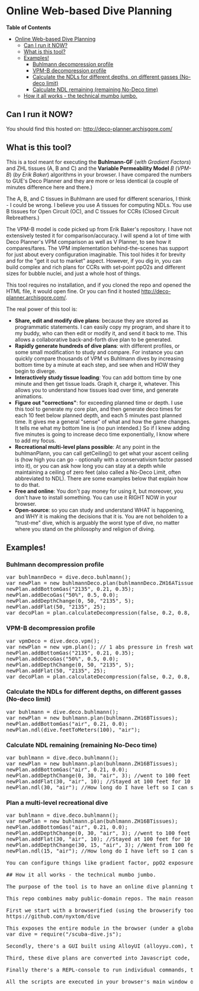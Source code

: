 Online Web-based Dive Planning
========================================================================
<!-- START doctoc generated TOC please keep comment here to allow auto update -->
<!-- DON'T EDIT THIS SECTION, INSTEAD RE-RUN doctoc TO UPDATE -->
**Table of Contents**
- [Online Web-based Dive Planning](#online-web-based-dive-planning)
  - [Can I run it NOW?](#can-i-run-it-now)
  - [What is this tool?](#what-is-this-tool)
  - [Examples!](#examples)
    - [Buhlmann decompression profile](#buhlmann-decompression-profile)
    - [VPM-B decompression profile](#vpm-b-decompression-profile)
    - [Calculate the NDLs for different depths, on different gasses (No-deco limit)](#calculate-the-ndls-for-different-depths-on-different-gasses-no-deco-limit)
    - [Calculate NDL remaining (remaining No-Deco time)](#calculate-ndl-remaining-remaining-no-deco-time)
  - [How it all works - the technical mumbo jumbo.](#how-it-all-works---the-technical-mumbo-jumbo)

<!-- END doctoc generated TOC please keep comment here to allow auto update -->

## Can I run it NOW?
You should find this hosted on: http://deco-planner.archisgore.com/

## What is this tool?
This is a tool meant for executing the **Buhlmann-GF** (*with Gradient Factors*) and ZHL tissues (A, B and C) and the **Variable Permeability Model** *B* (*VPM-B*) (*by Erik Baker*) algorithms in your browser. I have compared the numbers to GUE's Deco Planner and they are more or less identical (a couple of minutes difference here and there.)

The A, B, and C tissues in Buhlmann are used for different scenarios, I think - I could be wrong. I believe you use A tissues for computing NDLs. You use B tissues for Open Circuit (OC), and C tissues for CCRs (Closed Circuit Rebreathers.)

The VPM-B model is code picked up from Erik Baker's repository. I have not extensively tested it for comparison/accuracy. I will spend a lot of time with Deco Planner's VPM comparison as well as V Planner, to see how it compares/fares. The VPM implementation behind-the-scenes has support for just about every configuration imaginable. This tool hides it for brevity and for the "get it out to market" aspect. However, if you dig in, you can build complex and rich plans for CCRs with set-point ppO2s and different sizes for bubble nuclei, and just a whole host of things.

This tool requires no installation, and if you cloned the repo and opened the HTML file, it would open fine. Or you can find it hosted http://deco-planner.archisgore.com/.

The real power of this tool is:
* **Share, edit and modify dive plans**: because they are stored as programmatic statements. I can easily copy my program, and share it to my buddy, who can then edit or modify it, and send it back to me. This allows a collaborative back-and-forth dive plan to be generated.
* **Rapidly generate hundreds of dive plans**: with different profiles, or some small modification to study and compare. For instance you can quickly compare thousands of VPM vs Buhlmann dives by increasing bottom time by a minute at each step, and see when and HOW they begin to diverge.
* **Interactively study tissue loading**: You can add bottom time by one minute and then get tissue loads. Graph it, charge it, whatever. This allows you to understand how tissues load over time, and generate animations.
* **Figure out "corrections"**: for exceeding planned time or depth. I use this tool to generate my core plan, and then generate deco times for each 10 feet below planned depth, and each 5 minutes past planned time. It gives me a general "sense" of what and how the game changes. It tells me what my bottom line is (no pun intended.) So if I knew adding five minutes is going to increase deco time exponentially, I know where to add my focus.
* **Recreational multi-level plans possible**: At any point in the buhlmanPlann, you can call getCeiling() to get what your ascent ceiling is (how high you can go - optionally with a conservativism factor passed into it), or you can ask how long you can stay at a depth while maintaining a ceiling of zero feet (also called a No-Deco Limit, often abbreviated to NDL). There are some examples below that explain how to do that.
* **Free and online**: You don't pay money for using it, but moreover, you don't have to install something. You can use it RIGHT NOW in your browser.
* **Open-source**: so you can study and understand WHAT is happening, and WHY it is making the decisions that it is. You are not beholden to a "trust-me" dive, which is arguably the worst type of dive, no matter where you stand on the philosophy and religion of diving.

## Examples!

### Buhlmann decompression profile
<pre>
var buhlmannDeco = dive.deco.buhlmann();
var newPlan = new buhlmannDeco.plan(buhlmannDeco.ZH16ATissues); // 1 abs pressure in fresh water
newPlan.addBottomGas("2135", 0.21, 0.35);
newPlan.addDecoGas("50%", 0.5, 0.0);
newPlan.addDepthChange(0, 50, "2135", 5);
newPlan.addFlat(50, "2135", 25);
var decoPlan = plan.calculateDecompression(false, 0.2, 0.8, 1.6, 30); //gradientFactorLow = 0.2, gradientFactorHigh=0.8, deco ppO2 = 1.6, and max END allowed: 30 meters.
</pre>

### VPM-B decompression profile

<pre>
var vpmDeco = dive.deco.vpm();
var newPlan = new vpm.plan(); // 1 abs pressure in fresh water
newPlan.addBottomGas("2135", 0.21, 0.35);
newPlan.addDecoGas("50%", 0.5, 0.0);
newPlan.addDepthChange(0, 50, "2135", 5);
newPlan.addFlat(50, "2135", 25);
var decoPlan = plan.calculateDecompression(false, 0.2, 0.8, 1.6, 30); //gradientFactorLow = 0.2, gradientFactorHigh=0.8, deco ppO2 = 1.6, and max END allowed: 30 meters.
</pre>


### Calculate the NDLs for different depths, on different gasses (No-deco limit)
<pre>
var buhlmann = dive.deco.buhlmann();
var newPlan = new buhlmann.plan(buhlmann.ZH16BTissues);
newPlan.addBottomGas("air", 0.21, 0.0);
newPlan.ndl(dive.feetToMeters(100), "air");
</pre>

### Calculate NDL remaining (remaining No-Deco time)
<pre>
var buhlmann = dive.deco.buhlmann();
var newPlan = new buhlmann.plan(buhlmann.ZH16BTissues);
newPlan.addBottomGas("air", 0.21, 0.0);
newPlan.addDepthChange(0, 30, "air", 3); //went to 100 feet from surface in 3 minutes
newPlan.addFlat(30, "air", 10); //Stayed at 100 feet for 10 minutes
newPlan.ndl(30, "air"); //How long do I have left so I can surface without a mandatory deco obligation?
</pre>

### Plan a multi-level recreational dive 
<pre>
var buhlmann = dive.deco.buhlmann();
var newPlan = new buhlmann.plan(buhlmann.ZH16BTissues);
newPlan.addBottomGas("air", 0.21, 0.0);
newPlan.addDepthChange(0, 30, "air", 3); //went to 100 feet from surface in 3 minutes
newPlan.addFlat(30, "air", 10); //Stayed at 100 feet for 10 minutes
newPlan.addDepthChange(30, 15, "air", 3); //Went from 100 feet to 50 feet in 3 minutes
newPlan.ndl(15, "air"); //How long do I have left so I can surface without a mandatory deco obligation?

You can configure things like gradient factor, ppO2 exposure, and maximum END.

## How it all works - the technical mumbo jumbo.

The purpose of the tool is to have an online dive planning tool that combines all the open source tools out there, to build a responsive, fast, efficient and install-free planning tool. You can share dive plans with others, and more importantly, you can script dive plans, to generate profiles difficult or cumbersome to generate manually.

This repo combines maby public-domain repos. The main reason behind this forked franken-repo is to provide an integration point for stuff that makes no sense in the individual repos on-it's-own (for instance browserifying a script in an npm repo looks ugly, or javascript-converting a python script, looks ugly and makes no sense there.)

First we start with a browserified (using the browserify tool) version of this Node.js module:
https://github.com/nyxtom/dive

This exposes the entire module in the browser (under a global object called dive, declared thus:)
var dive = require("/scuba-dive.js");

Secondly, there's a GUI built using AlloyUI (alloyyu.com), that allows you to construct dive plans graphically.

Third, these dive plans are converted into Javascript code, which is displayed in a syntax-highlighting editor, again provided by alloyUI (alloyui.com)

Finally there's a REPL-console to run individual commands, taken from: https://github.com/openexchangerates/javascript-sandbox-console

All the scripts are executed in your browser's main window object. So if you opened your developer tools and your own javascript console, you should be able to walk the entire object graph and use that if you'd like!
